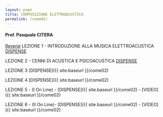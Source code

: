 ```yaml
---
layout: page
title: COMPOSIZIONE ELETTROACUSTICA
permalink: /come02/
---
```


#### Prof. Pasquale CITERA

[Reverie](https://github.com/amitmerchant1990/reverie)
LEZIONE 1 - INTRODUZIONE ALLA MUSICA ELETTROACUSTICA
[DISPENSE](https://www.academia.edu/21693947/MASTER_DI_ESECUZIONE_ED_INTERPRETAZIONE_DELLA_MUSICA_CONTEMPORANEA_-_LEZIONE_I_-_INTRODUZIONE_E_STORIA_DELLA_MUSICA_ELETTROACUSTICA)

LEZIONE 2 - CENNI DI ACUSTICA E PSICOACUSTICA
[DISPENSE](https://www.academia.edu/22305517/MASTER_DI_ESECUZIONE_ED_INTERPRETAZIONE_DELLA_MUSICA_CONTEMPORANEA_-_LEZIONE_II_-_ACUSTICA_E_PSICOACUSTICA)

LEZIONE 3
[DISPENSE]({{ site.baseurl }}/come02)

LEZIONE 4
[DISPENSE]({{ site.baseurl }}/come02)

LEZIONE 5 - (I On Line) -
[DISPENSE]({{ site.baseurl }}/come02) - [VIDEO]({{ site.baseurl }}/come02)

LEZIONE 6 - (II On Line)-
[DISPENSE]({{ site.baseurl }}/come02) - [VIDEO]({{ site.baseurl }}/come02)
